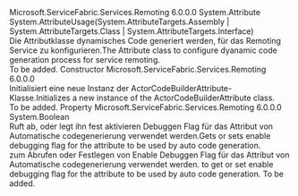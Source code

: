 <Type Name="CodeBuilderAttribute" FullName="Microsoft.ServiceFabric.Services.Remoting.Builder.CodeBuilderAttribute">
  <TypeSignature Language="C#" Value="public class CodeBuilderAttribute : Attribute" />
  <TypeSignature Language="ILAsm" Value=".class public auto ansi beforefieldinit CodeBuilderAttribute extends System.Attribute" />
  <TypeSignature Language="DocId" Value="T:Microsoft.ServiceFabric.Services.Remoting.Builder.CodeBuilderAttribute" />
  <TypeSignature Language="VB.NET" Value="Public Class CodeBuilderAttribute&#xA;Inherits Attribute" />
  <TypeSignature Language="F#" Value="type CodeBuilderAttribute = class&#xA;    inherit Attribute" />
  <AssemblyInfo>
    <AssemblyName>Microsoft.ServiceFabric.Services.Remoting</AssemblyName>
    <AssemblyVersion>6.0.0.0</AssemblyVersion>
  </AssemblyInfo>
  <Base>
    <BaseTypeName>System.Attribute</BaseTypeName>
  </Base>
  <Interfaces />
  <Attributes>
    <Attribute>
      <AttributeName>System.AttributeUsage(System.AttributeTargets.Assembly | System.AttributeTargets.Class | System.AttributeTargets.Interface)</AttributeName>
    </Attribute>
  </Attributes>
  <Docs>
    <summary>
            <span data-ttu-id="d6ae7-101">Die Attributklasse dynamisches Code generiert werden, für das Remoting Service zu konfigurieren.</span><span class="sxs-lookup"><span data-stu-id="d6ae7-101">The Attribute class to configure dyanamic code generation process for service remoting.</span></span>
            </summary>
    <remarks>To be added.</remarks>
  </Docs>
  <Members>
    <Member MemberName=".ctor">
      <MemberSignature Language="C#" Value="public CodeBuilderAttribute ();" />
      <MemberSignature Language="ILAsm" Value=".method public hidebysig specialname rtspecialname instance void .ctor() cil managed" />
      <MemberSignature Language="DocId" Value="M:Microsoft.ServiceFabric.Services.Remoting.Builder.CodeBuilderAttribute.#ctor" />
      <MemberSignature Language="VB.NET" Value="Public Sub New ()" />
      <MemberType>Constructor</MemberType>
      <AssemblyInfo>
        <AssemblyName>Microsoft.ServiceFabric.Services.Remoting</AssemblyName>
        <AssemblyVersion>6.0.0.0</AssemblyVersion>
      </AssemblyInfo>
      <Parameters />
      <Docs>
        <summary>
            <span data-ttu-id="d6ae7-102">Initialisiert eine neue Instanz der ActorCodeBuilderAttribute-Klasse.</span><span class="sxs-lookup"><span data-stu-id="d6ae7-102">Initializes a new instance of the ActorCodeBuilderAttribute class.</span></span>
            </summary>
        <remarks>To be added.</remarks>
      </Docs>
    </Member>
    <Member MemberName="EnableDebugging">
      <MemberSignature Language="C#" Value="public bool EnableDebugging { get; set; }" />
      <MemberSignature Language="ILAsm" Value=".property instance bool EnableDebugging" />
      <MemberSignature Language="DocId" Value="P:Microsoft.ServiceFabric.Services.Remoting.Builder.CodeBuilderAttribute.EnableDebugging" />
      <MemberSignature Language="VB.NET" Value="Public Property EnableDebugging As Boolean" />
      <MemberSignature Language="F#" Value="member this.EnableDebugging : bool with get, set" Usage="Microsoft.ServiceFabric.Services.Remoting.Builder.CodeBuilderAttribute.EnableDebugging" />
      <MemberType>Property</MemberType>
      <AssemblyInfo>
        <AssemblyName>Microsoft.ServiceFabric.Services.Remoting</AssemblyName>
        <AssemblyVersion>6.0.0.0</AssemblyVersion>
      </AssemblyInfo>
      <ReturnValue>
        <ReturnType>System.Boolean</ReturnType>
      </ReturnValue>
      <Docs>
        <summary>
            <span data-ttu-id="d6ae7-103">Ruft ab, oder legt ihn fest aktivieren Debuggen Flag für das Attribut von Automatische codegenerierung verwendet werden.</span><span class="sxs-lookup"><span data-stu-id="d6ae7-103">Gets or sets enable debugging flag for the attribute to be used by auto code generation.</span></span>
            </summary>
        <value>
          <span data-ttu-id="d6ae7-104"><see cref="T:System.Boolean" />zum Abrufen oder Festlegen von Enable Debuggen Flag für das Attribut von Automatische codegenerierung verwendet werden.</span><span class="sxs-lookup"><span data-stu-id="d6ae7-104"><see cref="T:System.Boolean" /> to get or set enable debugging flag for the attribute to be used by auto code generation.</span></span></value>
        <remarks>To be added.</remarks>
      </Docs>
    </Member>
  </Members>
</Type>